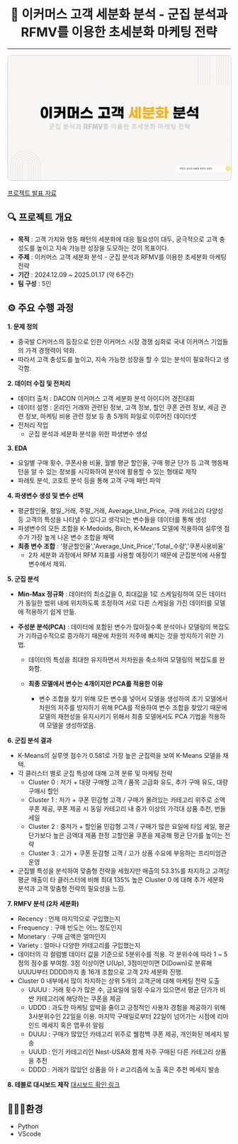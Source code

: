 <h1 style="text-align: center;">🛒 이커머스 고객 세분화 분석 - 군집 분석과 RFMV를 이용한 초세분화 마케팅 전략</h1>
<hr>
<p style="text-align: center;">
    <a href="https://github.com/donghyun0518/marketing-project/blob/main/%EC%B5%9C%EC%A2%85_%EB%A7%88%EC%BC%80%ED%8C%85.pdf" target="_blank">
        <img src="https://github.com/donghyun0518/marketing-project/blob/main/%EB%A7%88%EC%BC%80%ED%8C%85%ED%94%84%EB%A1%9C%EC%A0%9D%ED%8A%B8%ED%91%9C%EC%A7%80.png" alt="Project Cover" style="width: 1000px; border: 1px solid #c9d1d9; border-radius: 8px;">
    </a>
</p>

[프로젝트 발표 자료](https://github.com/donghyun0518/marketing-project/blob/main/%EC%B5%9C%EC%A2%85_%EB%A7%88%EC%BC%80%ED%8C%85.pdf)

## 🔍 프로젝트 개요
- **목적** : 고객 가치와 행동 패턴의 세분화에 대응 필요성이 대두, 궁극적으로 고객 충성도를 높이고 지속 가능한 성장을 도모하는 것이 목표이다.
- **주제** : 이커머스 고객 세분화 분석 - 군집 분석과 RFMV를 이용한 초세분화 마케팅 전략
- **기간** : 2024.12.09 ~ 2025.01.17 (약 6주간)
- **팀 구성** : 5인

## ⚙️ 주요 수행 과정
**1. **문제 정의****
   - 중국발 C커머스의 등장으로 인한 이커머스 시장 경쟁 심화로 국내 이커머스 기업들의 가격 경쟁력이 약화.
   - 따라서 고객 충성도를 높이고, 지속 가능한 성장을 할 수 있는 분석이 필요하다고 생각함.

**2. **데이터 수집 및 전처리****
   - 데이터 출처 : DACON 이커머스 고객 세분화 분석 아이디어 경진대회
   - 데이터 설명 : 온라인 거래와 관련된 정보, 고객 정보, 할인 쿠폰 관련 정보, 세금 관련 정보, 마케팅 비용 관련 정보 등 총 5개의 파일로 이루어진 데이터셋
   - 전처리 작업
     - 군집 분석과 세분화 분석을 위한 파생변수 생성

**3. **EDA****
   - 요일별 구매 횟수, 쿠폰사용 비율, 월별 평균 할인율, 구매 평균 단가 등 고객 행동패턴을 알 수 있는 정보를 시각화하여 분석에 활용할 수 있는 형태로 제작
   - 파레토 분석, 코호트 분석 등을 통해 고객 구매 패턴 파악

**4. **파생변수 생성 및 변수 선택****
   - 평균할인율, 평일_거래, 주말_거래, Average_Unit_Price, 구매 카테고리 다양성 등 고객의 특성을 나타낼 수 있다고 생각되는 변수들을 데이터를 통해 생성
   - 파생변수의 모든 조합을 K-Medoids, Birch, K-Means 모델에 적용하여 실루엣 점수가 가장 높게 나온 변수 조합을 채택
   - **최종 변수 조합** : '평균할인율','Average_Unit_Price','Total_수량','쿠폰사용비율'
     - 2차 세분화 과정에서 RFM 지표를 사용할 예정이기 때문에 군집분석에 사용할 변수에서 제외.

**5. **군집 분석****
   - **Min-Max 정규화** : 데이터의 최소값을 0, 최대값을 1로 스케일링하여 모든 데이터가 동일한 범위 내에 위치하도록 조정하여 서로 다른 스케일을 가진 데이터를 모델에 적용하기 쉽게 만듦.
    
   - **주성분 분석(PCA)** : 데이터에 포함된 변수가 많아질수록 분석이나 모델링의 복잡도가 기하급수적으로 증가하기 때문에 차원의 저주에 빠지는 것을 방지하기 위한 기법.
     - 데이터의 특성을 최대한 유지하면서 저차원을 축소하여 모델링의 복잡도를 완화함.
     
     - **최종 모델에서 변수는 4개이지만 PCA를 적용한 이유**
       - 변수 조합을 찾기 위해 모든 변수를 넣어서 모델을 생성하여 초기 모델에서 차원의 저주를 방지하기 위해 PCA를 적용하여 변수 조합을 찾았기 때문에 모델의 재현성을 유지시키기 위해서 최종 모델에서도 PCA 기법을 적용하여 모델을 생성하였음.

**6. 군집 분석 결과**
   - K-Means의 실루엣 점수가 0.581로 가장 높은 군집력을 보여 K-Means 모델을 채택.
   - 각 클러스터 별로 군집 특성에 대해 고객 분류 및 마케팅 전략
     - Cluster 0 : 저가 + 대량 구매형 고객 / 품목 고급화 유도, 추가 구매 유도, 대량 구매시 할인
     - Cluster 1 : 저가 + 쿠폰 민감형 고객 / 구매가 몰려있는 카테고리 위주로 소액 쿠폰 제공, 쿠폰 제공 시 동일 카테고리 내 중가 이상의 가걱대 상품 추천, 번들 세일
     - Cluster 2 : 중저가 + 할인율 민감형 고객 / 구매가 많은 요일에 타임 세일, 평균 단가보다 높은 금액대 제품 한정 고할인율 쿠폰을 제공해 평균 단가를 높이는 전략
     - Cluster 3 : 고가 + 쿠폰 둔감형 고객 / 고가 상품 수요에 부응하는 프리미엄관 운영
   - 군집별 특성을 분석하여 맞춤형 전략을 세웠지만 매출의 53.3%를 차지하고 고객당 평균 매출이 타 클러스터에 비해 최대 135% 높은 Cluster 0 에 대해 추가 세분화 분석과 고객 맞춤형 전략의 필요성을 느낌.

**7. RMFV 분석 (2차 세분화)**
   - Recency : 언제 마지막으로 구입했는지
   - Frequency : 구매 빈도는 어느 정도인지
   - Monetary : 구매 금액은 얼마인지
   - Variety : 얼마나 다양한 카테고리를 구입했는지
   - 데이터의 각 컬럼별 데이터 값을 기준으로 5분위수를 적용. 각 분위수에 따라 1 ~ 5점의 점수를 부여함. 3점 이상이면 U(Up), 3점미만이면 D(Down)로 분류해 UUUU부터 DDDD까지 총 16개 조합으로 고객 2차 세분화 진행.
   - Cluster 0 내부에서 많이 차지하는 상위 5개의 고객군에 대해 마케팅 전략 도출
     - UUUU : 거래 횟수가 많은 수, 금요일에 일정 수요가 있으면서 평균 단가가 비싼 카테고리에 해당하는 쿠폰을 제공
     - UDDD : 과도한 마케팅 압박을 줄이고 긍정적인 사용자 경험을 제공하기 위해 3사분위수인 22일을 이용. 마지막 구매일로부터 22일이 넘어가는 시점에 리마인드 메세지 혹은 앱푸쉬 알림
     - DUUU : 구매가 많았던 카테고리 위주로 웰컴백 쿠폰 제공, 개인화된 메세지 발송
     - UUUD : 인기 카테고리인 Nest-USA와 함께 자주 구매된 다른 카테고리 상품을 추천
     - DDDD : 거래가 많았던 상품을 아ㅏㄹ고리즘에 노출 혹은 추천 메세지 발송

**8. 테블로 대시보드 제작**
[대시보드 확인 링크](https://public.tableau.com/app/profile/.30606921/viz/_17373700099870/34?publish=yes)


## 🧑🏻‍💻환경
- Python
- VScode


